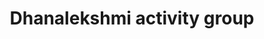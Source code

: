 ---
title: "Dhanalekshmi activity group"
url: /kollam/dhanalekshmi-activity-group/
shop: Allgemein
---